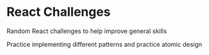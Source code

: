 # React Challenges

Random React challenges to help improve general skills

Practice implementing different patterns and practice atomic design